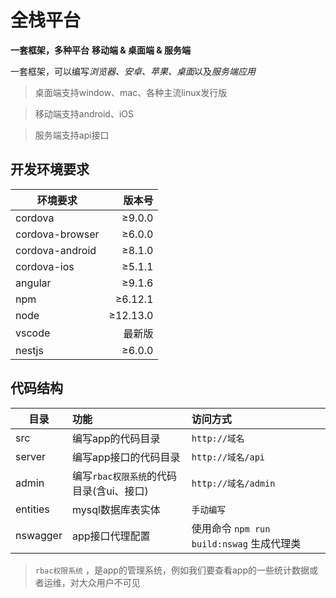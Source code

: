 # 全栈平台

 **一套框架，多种平台**
 **移动端 & 桌面端 & 服务端**

一套框架，可以编写*浏览器、安卓、苹果、桌面*以及*服务端应用*

> 桌面端支持window、mac、各种主流linux发行版

> 移动端支持android、iOS

> 服务端支持api接口

## 开发环境要求

| 环境要求        |   版本号 |
| --------------- | -------: |
| cordova         |   ≥9.0.0 |
| cordova-browser |   ≥6.0.0 |
| cordova-android |   ≥8.1.0 |
| cordova-ios     |   ≥5.1.1 |
| angular         |   ≥9.1.6 |
| npm             |  ≥6.12.1 |
| node            | ≥12.13.0 |
| vscode          |   最新版 |
| nestjs          |   ≥6.0.0 |

## 代码结构

| 目录     | 功能                                     | 访问方式                                  |
| -------- | :--------------------------------------- | :---------------------------------------- |
| src      | 编写app的代码目录                        | `http://域名`                             |
| server   | 编写app接口的代码目录                    | `http://域名/api`                         |
| admin    | 编写`rbac权限系统`的代码目录(含ui、接口) | `http://域名/admin`                       |
| entities | mysql数据库表实体                        | `手动编写`                                |
| nswagger | app接口代理配置                          | 使用命令 `npm run build:nswag` 生成代理类 |

> `rbac权限系统` ，是app的管理系统，例如我们要查看app的一些统计数据或者运维，对大众用户不可见